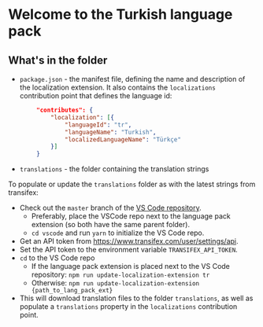 # Welcome to the Turkish language pack

## What's in the folder
* `package.json` - the manifest file, defining the name and description of the localization extension. It also contains the `localizations` contribution point that defines the language id:
```json
        "contributes": {
            "localization": [{
                "languageId": "tr",
                "languageName": "Turkish",
                "localizedLanguageName": "Türkçe"
            }]
        }
```
* `translations` - the folder containing the translation strings


To populate or update the `translations` folder as with the latest strings from transifex:
- Check out the `master` branch of the [VS Code repository](https://github.com/Microsoft/vscode).
   - Preferably, place the VSCode repo next to the language pack extension (so both have the same parent folder).
   - `cd vscode` and run `yarn` to initialize the VS Code repo.
- Get an API token from https://www.transifex.com/user/settings/api.
- Set the API token to the environment variable `TRANSIFEX_API_TOKEN`.
- `cd` to the VS Code repo
   - If the language pack extension is placed next to the VS Code repository: `npm run update-localization-extension tr`
   - Otherwise: `npm run update-localization-extension {path_to_lang_pack_ext}`
- This will download translation files to the folder `translations`, as well as populate a `translations` property in the `localizations` contribution point.
